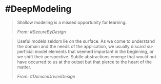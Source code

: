 # #DeepModeling

> Shallow modeling is a missed opportunity for learning.
>
> _From: #SecureByDesign_

> Useful models seldom lie on the surface. As we come to understand the domain and the needs of the application, we usually discard su- perficial model elements that seemed important in the beginning, or we shift their perspective. Subtle abstractions emerge that would not have occurred to us at the outset but that pierce to the heart of the matter.
>
> _From: #DomainDrivenDesign_
